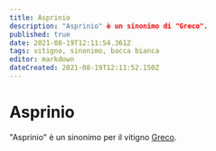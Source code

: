 ```yaml
---
title: Asprinio
description: "Asprinio" è un sinonimo di "Greco".
published: true
date: 2021-08-19T12:11:54.361Z
tags: vitigno, sinonimo, bacca bianca
editor: markdown
dateCreated: 2021-08-19T12:11:52.150Z
---
```


# Asprinio

"Asprinio" è un sinonimo per il vitigno [Greco](/vitigni/bacca-bianca/greco).